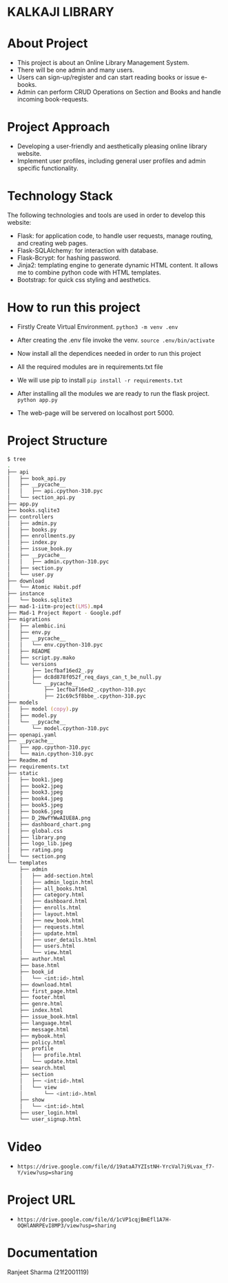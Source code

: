 # KALKAJI LIBRARY #

# About Project
- This project is about an Online Library Management System.
- There will be one admin and many users.
- Users can sign-up/register and can start reading books or issue e-books.
- Admin can perform CRUD Operations on Section and Books and handle incoming book-requests.


# Project Approach
- Developing a user-friendly and aesthetically pleasing online library website.
- Implement user profiles, including general user profiles and admin specific functionality.


# Technology Stack

The following technologies and tools are used in order to develop this website:
- Flask: for application code, to handle user requests, manage routing, and creating web pages.
- Flask-SQLAlchemy: for interaction with database. 
- Flask-Bcrypt: for hashing password.
- Jinja2: templating engine to generate dynamic HTML content. It allows me to combine python code with HTML templates.
- Bootstrap: for quick css styling and aesthetics.


# How to run this project
- Firstly Create Virtual Environment.
``` python3 -m venv .env ```
- After creating the .env file invoke the venv.
``` source .env/bin/activate ```

- Now install all the dependices needed in order to run this project
- All the required modules are in requirements.txt file
- We will use pip to install
``` pip install -r requirements.txt ```

- After installing all the modules we are ready to run the flask project.
``` python app.py ```
- The web-page will be servered on localhost port 5000.


# Project Structure

```zsh
$ tree
.
├── api
│   ├── book_api.py
│   ├── __pycache__
│   │   ├── api.cpython-310.pyc
│   └── section_api.py
├── app.py
├── books.sqlite3
├── controllers
│   ├── admin.py
│   ├── books.py
│   ├── enrollments.py
│   ├── index.py
│   ├── issue_book.py
│   ├── __pycache__
│   │   ├── admin.cpython-310.pyc
│   ├── section.py
│   └── user.py
├── download
│   └── Atomic Habit.pdf
├── instance
│   └── books.sqlite3
├── mad-1-iitm-project(LMS).mp4
├── Mad-1 Project Report - Google.pdf
├── migrations
│   ├── alembic.ini
│   ├── env.py
│   ├── __pycache__
│   │   └── env.cpython-310.pyc
│   ├── README
│   ├── script.py.mako
│   └── versions
│       ├── 1ecfbaf16ed2_.py
│       ├── dc8d878f052f_req_days_can_t_be_null.py
│       └── __pycache__
│           ├── 1ecfbaf16ed2_.cpython-310.pyc
│           ├── 21c69c5f8bbe_.cpython-310.pyc
├── models
│   ├── model (copy).py
│   ├── model.py
│   └── __pycache__
│       └── model.cpython-310.pyc
├── openapi.yaml
├── __pycache__
│   ├── app.cpython-310.pyc
│   └── main.cpython-310.pyc
├── Readme.md
├── requirements.txt
├── static
│   ├── book1.jpeg
│   ├── book2.jpeg
│   ├── book3.jpeg
│   ├── book4.jpeg
│   ├── book5.jpeg
│   ├── book6.jpeg
│   ├── D_2NwfYWwAIUE8A.png
│   ├── dashboard_chart.png
│   ├── global.css
│   ├── library.png
│   ├── logo_lib.jpeg
│   ├── rating.png
│   └── section.png
└── templates
    ├── admin
    │   ├── add-section.html
    │   ├── admin_login.html
    │   ├── all_books.html
    │   ├── category.html
    │   ├── dashboard.html
    │   ├── enrolls.html
    │   ├── layout.html
    │   ├── new_book.html
    │   ├── requests.html
    │   ├── update.html
    │   ├── user_details.html
    │   ├── users.html
    │   └── view.html
    ├── author.html
    ├── base.html
    ├── book_id
    │   └── <int:id>.html
    ├── download.html
    ├── first_page.html
    ├── footer.html
    ├── genre.html
    ├── index.html
    ├── issue_book.html
    ├── language.html
    ├── message.html
    ├── mybook.html
    ├── policy.html
    ├── profile
    │   ├── profile.html
    │   └── update.html
    ├── search.html
    ├── section
    │   ├── <int:id>.html
    │   └── view
    │       └── <int:id>.html
    ├── show
    │   └── <int:id>.html
    ├── user_login.html
    └── user_signup.html
```

# Video
- ```https://drive.google.com/file/d/19ataA7YZIstNH-YrcVal7i9Lvax_f7-Y/view?usp=sharing```

# Project URL
- ```https://drive.google.com/file/d/1cVP1cqjBmEfl1A7H-OQHlANRPEvI8MP3/view?usp=sharing```

# Documentation
Ranjeet Sharma (21f2001119)